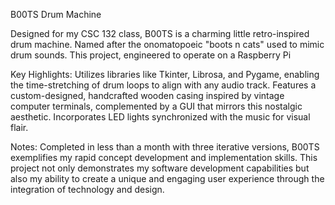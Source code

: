 B00TS Drum Machine

Designed for my CSC 132 class, B00TS is a charming little retro-inspired drum machine. 
Named after the onomatopoeic "boots n cats" used to mimic drum sounds. 
This project, engineered to operate on a Raspberry Pi

Key Highlights:
Utilizes libraries like Tkinter, Librosa, and Pygame, enabling the time-stretching of drum loops to align with any audio track.
Features a custom-designed, handcrafted wooden casing inspired by vintage computer terminals, complemented by a GUI that mirrors this nostalgic aesthetic.
Incorporates LED lights synchronized with the music for visual flair.

Notes:
Completed in less than a month with three iterative versions, B00TS exemplifies my rapid concept development and implementation skills. 
This project not only demonstrates my software development capabilities but also my ability to create a unique and engaging user experience through the integration of technology and design.
